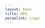 ```yaml
---
layout: base
title: RPG
permalink: /rpg/
---
```


<canvas id='gameCanvas'></canvas>

<script type="module">
    import GameControl from '{{site.baseurl}}/assets/js/rpg/GameControl.js';

    // Background data
    const image_src = "{{site.baseurl}}/images/rpg/water.png";
    const image_data = {
        pixels: {height: 580, width: 1038}
    };
    const image = {src: image_src, data: image_data};

    // Sprite data
    const sprite_src = "{{site.baseurl}}/images/rpg/turtle.png";
    const sprite_data = {
        SCALE_FACTOR: 5,
        STEP_FACTOR: 1000,
        ANIMATION_RATE: 50,
        pixels: {height: 280, width: 256},
        orientation: {rows: 4, columns: 3 },
        up: { start: 0, row: 0, columns: 3 },     // Row 3, 3 frames for "up" animation
        down: { start: 0, row: 2, columns: 3 },  // Row 0, 3 frames for "down" animation
        left: { start: 0, row: 3, columns: 3 },  // Row 1, 3 frames for "left" animation
        right: { start: 0, row: 1, columns: 3 } // Row 2, 3 frames for "right" animation

    }; 
    
    const sprite = {src: sprite_src, data: sprite_data};

    // Assets for game
    //const assets = {}
    //const assets = {image: image}
    //const assets = {sprite: sprite}
    const assets = {image: image, sprite: sprite}

    // Start game engine
    GameControl.start(assets);
